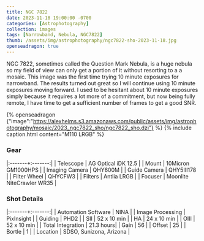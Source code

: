 ```yaml
---
title: NGC 7822
date: 2023-11-18 19:00:00 -0700
categories: [Astrophotography]
collection: images
tags: [Narrowband, Nebula, NGC7822]
thumb: /assets/img/astrophotography/ngc7822-sho-2023-11-18.jpg
openseadragon: true
---
```


NGC 7822, sometimes called the Question Mark Nebula, is a huge nebula so my field of view can only get a portion of it without resorting to a a mosaic.
This image was the first time trying 10 minute exposures for narrowband. The results turned out great so I will continue using 10 minute exposures moving forward.
I used to be hesitant about 10 minute exposures simply because it requires a lot more of a commitment, but now being fully remote, I have time to get a sufficient
number of frames to get a good SNR.

{% openseadragon {"image":"https://alexhelms.s3.amazonaws.com/public/assets/img/astrophotography/mosaic/2023_ngc7822_sho/ngc7822_sho.dzi"} %}
{% include caption.html content="M110 LRGB" %}

### Gear

|:-------+:-------:|
| Telescope | AG Optical iDK 12.5 |
| Mount | 10Micron GM1000HPS |
| Imaging Camera | QHY600M |
| Guide Camera | QHY5III178 |
| Filter Wheel | QHYCFW3 |
| Filters | Antlia LRGB |
| Focuser | Moonlite NiteCrawler WR35 |

### Shot Details

|:-------+:-------:|
| Automation Software | NINA |
| Image Processing | PixInsight |
| Guiding | PHD2 |
| SII | 52 x 10 min |
| HA | 24 x 10 min |
| OIII | 52 x 10 min |
| Total Integration | 21.3 hours|
| Gain | 56 |
| Offset | 25 |
| Bortle | 1 |
| Location | SDSO, Sunizona, Arizona |